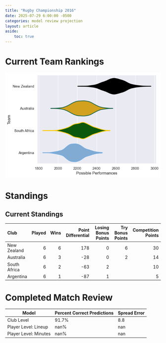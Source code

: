 ```yaml
---  
title: "Rugby Championship 2016"  
date: 2025-07-29 6:00:00 -0500  
categories: model review projection  
layout: article  
aside:  
    toc: true  
---
```

# Current Team Rankings


![Club Rankings](plots/rankings_Rugby_Championship_2016.png)
# Standings

## Current Standings


| Club         |   Played |   Wins |   Point Differential |   Losing Bonus Points |   Try Bonus Points |   Competition Points |
|:-------------|---------:|-------:|---------------------:|----------------------:|-------------------:|---------------------:|
| New Zealand  |        6 |      6 |                  178 |                     0 |                  6 |                   30 |
| Australia    |        6 |      3 |                  -28 |                     0 |                  2 |                   14 |
| South Africa |        6 |      2 |                  -63 |                     2 |                    |                   10 |
| Argentina    |        6 |      1 |                  -87 |                     1 |                    |                    5 |



# Completed Match Review


| Model | Percent Correct Predictions | Spread Error |
| ------ | ------ | ------ |
| Club Level | 91.7% | 8.8 |
| Player Level: Lineup | nan% | nan |
| Player Level: Minutes | nan% | nan |

